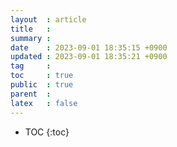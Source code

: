 ```yaml
---
layout  : article
title   : 
summary : 
date    : 2023-09-01 18:35:15 +0900
updated : 2023-09-01 18:35:21 +0900
tag     : 
toc     : true
public  : true
parent  : 
latex   : false
---
```

* TOC
{:toc}

